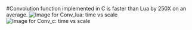 #Convolution function implemented in C is faster than Lua by 250X on an average.
![Image for Conv_lua: time vs scale ](https://github.com/Aayush-Ankit/BME_595_deep_learning/tree/master/HW01/lua.png)
![Image for Conv_c: time vs scale ](https://github.com/Aayush-Ankit/BME_595_deep_learning/tree/master/HW01/c.png)
